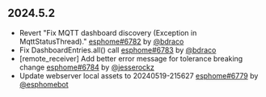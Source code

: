 ## 2024.5.2

- Revert "Fix MQTT dashboard discovery (Exception in MqttStatusThread)." [esphome#6782](https://github.com/esphome/esphome/pull/6782) by [@bdraco](https://github.com/bdraco)
- Fix DashboardEntries.all() call [esphome#6783](https://github.com/esphome/esphome/pull/6783) by [@bdraco](https://github.com/bdraco)
- [remote_receiver] Add better error message for tolerance breaking change [esphome#6784](https://github.com/esphome/esphome/pull/6784) by [@jesserockz](https://github.com/jesserockz)
- Update webserver local assets to 20240519-215627 [esphome#6779](https://github.com/esphome/esphome/pull/6779) by [@esphomebot](https://github.com/esphomebot)

